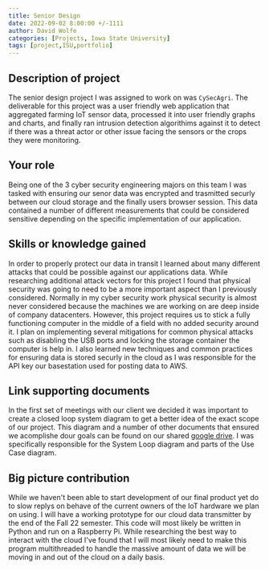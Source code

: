 ```yaml
---
title: Senior Design
date: 2022-09-02 8:00:00 +/-1111
author: David Wolfe
categories: [Projects, Iowa State University]
tags: [project,ISU,portfolio] 
---
```

## Description of project 
The senior design project I was assigned to work on was `CySecAgri`. The deliverable for this project was a user friendly web application that aggregated farming IoT sensor data, processed it into user friendly graphs and charts, and finally ran intrusion detection algorithims against it to detect if there was a threat actor or other issue facing the sensors or the crops they were monitoring.

## Your role 
Being one of the 3 cyber security engineering majors on this team I was tasked with ensuring our senor data was encrypted and trasmitted securly between our cloud storage and the finally users browser session. This data contained a number of different measurements that could be considered sensitive depending on the specific implementation of our application.

## Skills or knowledge gained 
In order to properly protect our data in transit I learned about many different attacks that could be possible against our applications data. While researching additional attack vectors for this project I found that physical security was going to need to be a more important aspect than I previously considered. Normally in my cyber security work physical security is almost never considered because the machines we are working on are deep inside of company datacenters. However, this project requires us to stick a fully functioning computer in the middle of a field with no added security around it. I plan on implementing several mitigations for common physical attacks such as disabling the USB ports and locking the storage container the computer is help in. I also learned new techniques and common practices for ensuring data is stored securly in the cloud as I was responsible for the API key our basestation used for posting data to AWS.

## Link supporting documents 
In the first set of meetings with our client we decided it was important to create a closed loop system diagram to get a better idea of the exact scope of our project. This diagram and a number of other documents that ensured we acomplishe dour goals can be found on our shared [google drive](https://drive.google.com/drive/folders/1zYstwKIJDPYnWsC2eBpmDFC3hkMTf6Nm?usp=sharing). I was specifically responsible for the System Loop diagram and parts of the Use Case diagram.

## Big picture contribution
While we haven't been able to start development of our final product yet do to slow replys on behave of the current owners of the IoT hardware we plan on using. I will have a working prototype for our cloud data transmitter by the end of the Fall 22 semester. This code will most likely be written in Python and run on a Raspberry Pi. While researching the best way to interact with the cloud I've found that I will most likely need to make this program multithreaded to handle the massive amount of data we will be moving in and out of the cloud on a daily basis.